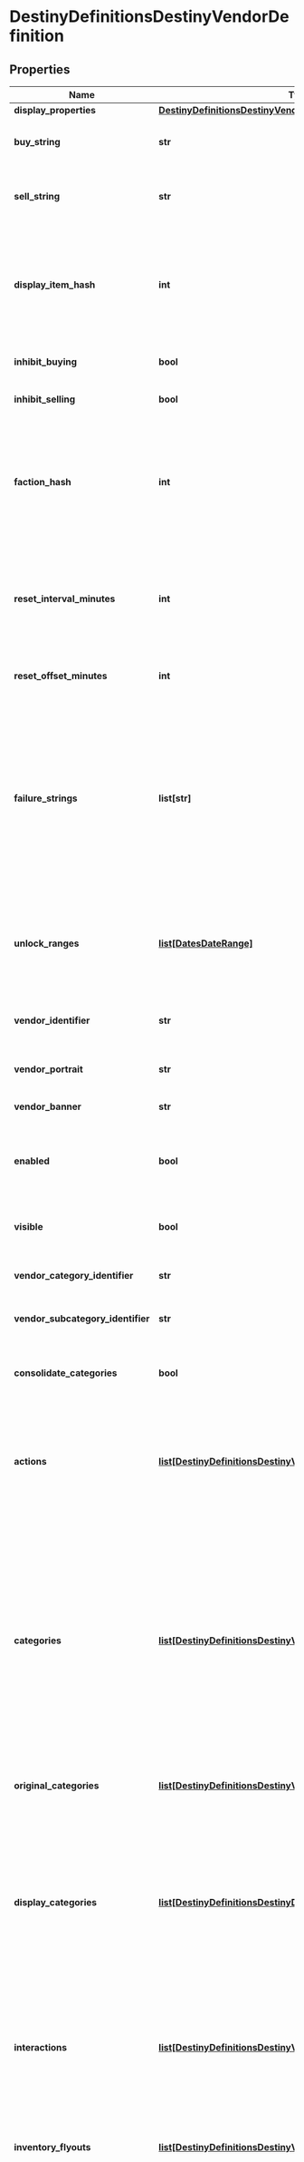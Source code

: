 # DestinyDefinitionsDestinyVendorDefinition

## Properties
Name | Type | Description | Notes
------------ | ------------- | ------------- | -------------
**display_properties** | [**DestinyDefinitionsDestinyVendorDisplayPropertiesDefinition**](DestinyDefinitionsDestinyVendorDisplayPropertiesDefinition.md) |  | [optional] 
**buy_string** | **str** | If the vendor has a custom localized string describing the \&quot;buy\&quot; action, that is  returned here. | [optional] 
**sell_string** | **str** | Ditto for selling.  Not that you can sell items to a vendor anymore.  Will it come back?  Who knows.  The string&#39;s still there. | [optional] 
**display_item_hash** | **int** | If the vendor has an item that should be displayed as the \&quot;featured\&quot; item, this is  the hash identifier for that DestinyVendorItemDefinition.    Apparently this is usually a related currency, like a reputation token.  But it need not be restricted to that. | [optional] 
**inhibit_buying** | **bool** | If this is true, you aren&#39;t allowed to buy whatever the vendor is selling. | [optional] 
**inhibit_selling** | **bool** | If this is true, you&#39;re not allowed to sell whatever the vendor is buying. | [optional] 
**faction_hash** | **int** | If the Vendor has a faction, this hash will be valid and point to a DestinyFactionDefinition.    The game UI and BNet often mine the faction definition for additional elements and details to place  on the screen, such as the faction&#39;s Progression status (aka \&quot;Reputation\&quot;). | [optional] 
**reset_interval_minutes** | **int** | A number used for calculating the frequency of a vendor&#39;s inventory resetting/refreshing.    Don&#39;t worry about calculating this - we do it on the server side and send you the next refresh  date with the live data. | [optional] 
**reset_offset_minutes** | **int** | Again, used for reset/refreshing of inventory.  Don&#39;t worry too much about it.  Unless you want to. | [optional] 
**failure_strings** | **list[str]** | If an item can&#39;t be purchased from the vendor, there may be many \&quot;custom\&quot;/game state specific reasons why not.    This is a list of localized strings with messages for those custom failures.  The live BNet data will return a  failureIndexes property for items that can&#39;t be purchased: using those values to index into this array,  you can show the user the appropriate failure message for the item that can&#39;t be bought. | [optional] 
**unlock_ranges** | [**list[DatesDateRange]**](DatesDateRange.md) | If we were able to predict the dates when this Vendor will be visible/available, this will be the list  of those date ranges.  Sadly, we&#39;re not able to predict this very frequently, so this will often be useless data. | [optional] 
**vendor_identifier** | **str** | The internal identifier for the Vendor.  A holdover from the old days of Vendors, but we don&#39;t have  time to refactor it away. | [optional] 
**vendor_portrait** | **str** | A portrait of the Vendor&#39;s smiling mug.  Or frothing tentacles. | [optional] 
**vendor_banner** | **str** | If the vendor has a custom banner image, that can be found here. | [optional] 
**enabled** | **bool** | If a vendor is not enabled, we won&#39;t even save the vendor&#39;s definition, and we won&#39;t return any items or info about them.  It&#39;s as if they don&#39;t exist. | [optional] 
**visible** | **bool** | If a vendor is not visible, we still have and will give vendor definition info, but we won&#39;t use them  for things like Advisors or UI. | [optional] 
**vendor_category_identifier** | **str** | The identifier of the VendorCategoryDefinition for this vendor. | [optional] 
**vendor_subcategory_identifier** | **str** | The identifier of the VendorCategoryDefinition for this vendor&#39;s subcategory. | [optional] 
**consolidate_categories** | **bool** | If TRUE, consolidate categories that only differ by trivial properties (such as having minor differences in name) | [optional] 
**actions** | [**list[DestinyDefinitionsDestinyVendorActionDefinition]**](DestinyDefinitionsDestinyVendorActionDefinition.md) | Describes \&quot;actions\&quot; that can be performed on a vendor.  Currently, none of these exist.  But theoretically  a Vendor could let you interact with it by performing actions.  We&#39;ll see what these end up looking  like if they ever get used. | [optional] 
**categories** | [**list[DestinyDefinitionsDestinyVendorCategoryEntryDefinition]**](DestinyDefinitionsDestinyVendorCategoryEntryDefinition.md) | These are the headers for sections of items that the vendor is selling.  When you see items organized by category in the header, it is these categories  that it is showing.    Well, technically not *exactly* these.  On BNet, it doesn&#39;t make sense to have categories  be \&quot;paged\&quot; as we do in Destiny, so we run some heuristics to attempt to aggregate pages of  categories together.      These are the categories post-concatenation, if the vendor had concatenation  applied.  If you want the pre-aggregated category data, use originalCategories. | [optional] 
**original_categories** | [**list[DestinyDefinitionsDestinyVendorCategoryEntryDefinition]**](DestinyDefinitionsDestinyVendorCategoryEntryDefinition.md) | See the categories property for a description of categories and why originalCategories exists. | [optional] 
**display_categories** | [**list[DestinyDefinitionsDestinyDisplayCategoryDefinition]**](DestinyDefinitionsDestinyDisplayCategoryDefinition.md) | Display Categories are different from \&quot;categories\&quot; in that these are specifically for visual grouping  and display of categories in Vendor UI.      The \&quot;categories\&quot; structure is for validation of the contained  items, and can be categorized entirely separately from \&quot;Display Categories\&quot;, there need be and often will be  no meaningful relationship between the two. | [optional] 
**interactions** | [**list[DestinyDefinitionsDestinyVendorInteractionDefinition]**](DestinyDefinitionsDestinyVendorInteractionDefinition.md) | In addition to selling items, vendors can have \&quot;interactions\&quot;: UI where you \&quot;talk\&quot; with the vendor  and they offer you a reward, some item, or merely acknowledge via dialog that you did something cool. | [optional] 
**inventory_flyouts** | [**list[DestinyDefinitionsDestinyVendorInventoryFlyoutDefinition]**](DestinyDefinitionsDestinyVendorInventoryFlyoutDefinition.md) | If the vendor shows you items from your own inventory - such as the Vault vendor does -  this data describes the UI around showing those inventory buckets and which ones get shown. | [optional] 
**item_list** | [**list[DestinyDefinitionsDestinyVendorItemDefinition]**](DestinyDefinitionsDestinyVendorItemDefinition.md) | If the vendor sells items (or merely has a list of items to show like the \&quot;Sack\&quot; vendors do),  this is the list of those items that the vendor can sell.  From this list, only a subset will be  available from the vendor at any given time, selected randomly and reset on the vendor&#39;s refresh interval.    Note that a vendor can sell the same item multiple ways: for instance, nothing stops a vendor from selling  you some specific weapon but using two different currencies, or the same weapon at multiple \&quot;item levels\&quot;. | [optional] 
**services** | [**list[DestinyDefinitionsDestinyVendorServiceDefinition]**](DestinyDefinitionsDestinyVendorServiceDefinition.md) | BNet doesn&#39;t use this data yet, but it appears to be an optional list of flavor text  about services that the Vendor can provide. | [optional] 
**accepted_items** | [**list[DestinyDefinitionsDestinyVendorAcceptedItemDefinition]**](DestinyDefinitionsDestinyVendorAcceptedItemDefinition.md) | If the Vendor is actually a vehicle for the transferring of items (like the Vault and Postmaster  vendors), this defines the list of source-&gt;destination buckets for transferring. | [optional] 
**hash** | **int** | The unique identifier for this entity.  Guaranteed to be unique for the type of entity, but not globally.    When entities refer to each other in Destiny content, it is this hash that they are referring to. | [optional] 
**index** | **int** | The index of the entity as it was found in the investment tables. | [optional] 
**redacted** | **bool** | If this is true, then there is an entity with this identifier/type combination, but BNet is  not yet allowed to show it.  Sorry! | [optional] 

[[Back to Model list]](../README.md#documentation-for-models) [[Back to API list]](../README.md#documentation-for-api-endpoints) [[Back to README]](../README.md)



